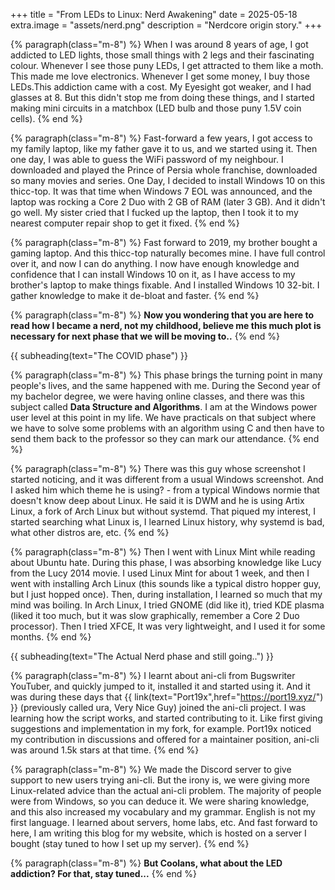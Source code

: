 +++
title = "From LEDs to Linux: Nerd Awakening"
date = 2025-05-18
extra.image = "assets/nerd.png"
description = "Nerdcore origin story."
+++

{% paragraph(class="m-8") %}
When I was around 8 years of age, I got addicted to LED lights, those small things with 2 legs and their fascinating colour. Whenever I see those puny LEDs, I get attracted to them like a moth. This made me love electronics. Whenever I get some money, I buy those LEDs.This addiction came with a cost. My Eyesight got weaker, and I had glasses at 8. But this didn't stop me from doing these things, and I started making mini circuits in a matchbox (LED bulb and those puny 1.5V coin cells).
{% end %}

{% paragraph(class="m-8") %}
Fast-forward a few years, I got access to my family laptop, like my father gave it to us, and we started using it. Then one day, I was able to guess the WiFi password of my neighbour. I downloaded and played the Prince of Persia whole franchise, downloaded so many movies and series. One Day, I decided to install Windows 10 on this thicc-top. It was that time when Windows 7 EOL was announced, and the laptop was rocking a Core 2 Duo with 2 GB of RAM (later 3 GB). And it didn't go well. My sister cried that I fucked up the laptop, then I took it to my nearest computer repair shop to get it fixed.
{% end %}

{% paragraph(class="m-8") %}
Fast forward to 2019, my brother bought a gaming laptop. And this thicc-top naturally becomes mine. I have full control over it, and now I can do anything. I now have enough knowledge and confidence that I can install Windows 10 on it, as I have access to my brother's laptop to make things fixable. And I installed Windows 10 32-bit. I gather knowledge to make it de-bloat and faster.
{% end %}

{% paragraph(class="m-8") %}
**Now you wondering that you are here to read how I became a nerd, not my childhood, believe me this much plot is necessary for next phase that we will be moving to..**
{% end %}

{{ subheading(text="The COVID phase") }}

{% paragraph(class="m-8") %}
This phase brings the turning point in many people's lives, and the same happened with me. During the Second year of my bachelor degree, we were having online classes, and there was this subject called **Data Structure and Algorithms**. I am at the Windows power user level at this point in my life. We have practicals on that subject where we have to solve some problems with an algorithm using C and then have to send them back to the professor so they can mark our attendance.
{% end %}

{% paragraph(class="m-8") %}
There was this guy whose screenshot I started noticing, and it was different from a usual Windows screenshot. And I asked him which theme he is using? - from a typical Windows normie that doesn't know deep about Linux. He said it is DWM and he is using Artix Linux, a fork of Arch Linux but without systemd. That piqued my interest, I started searching what Linux is, I learned Linux history, why systemd is bad, what other distros are, etc.
{% end %}

{% paragraph(class="m-8") %}
Then I went with Linux Mint while reading about Ubuntu hate. During this phase, I was absorbing knowledge like Lucy from the Lucy 2014 movie. I used Linux Mint for about 1 week, and then I went with installing Arch Linux (this sounds like a typical distro hopper guy, but I just hopped once). Then, during installation, I learned so much that my mind was boiling. In Arch Linux, I tried GNOME (did like it), tried KDE plasma (liked it too much, but it was slow graphically, remember a Core 2 Duo processor). Then I tried XFCE, It was very lightweight, and I used it for some months.
{% end %}

{{ subheading(text="The Actual Nerd phase and still going..") }}

{% paragraph(class="m-8") %}
I learnt about ani-cli from Bugswriter YouTuber, and quickly jumped to it, installed it and started using it. And it was during these days that {{ link(text="Port19x",href="https://port19.xyz/") }} (previously called ura, Very Nice Guy) joined the ani-cli project. I was learning how the script works, and started contributing to it. Like first giving suggestions and implementation in my fork, for example. Port19x noticed my contribution in discussions and offered for a maintainer position, ani-cli was around 1.5k stars at that time.
{% end %}

{% paragraph(class="m-8") %}
We made the Discord server to give support to new users trying ani-cli. But the irony is, we were giving more Linux-related advice than the actual ani-cli problem. The majority of people were from Windows, so you can deduce it. We were sharing knowledge, and this also increased my vocabulary and my grammar. English is not my first language. I learned about servers, home labs, etc. And fast forward to here, I am writing this blog for my website, which is hosted on a server I bought (stay tuned to how I set up my server).
{% end %}

{% paragraph(class="m-8") %}
**But Coolans, what about the LED addiction? For that, stay tuned...**
{% end %}
